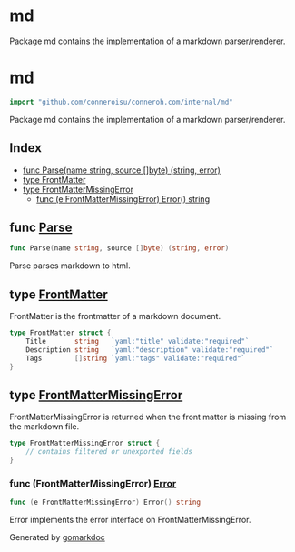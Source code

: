 
# md

Package md contains the implementation of a markdown parser/renderer.

<!-- gomarkdoc:embed:start -->

<!-- Code generated by gomarkdoc. DO NOT EDIT -->

# md

```go
import "github.com/conneroisu/conneroh.com/internal/md"
```

Package md contains the implementation of a markdown parser/renderer.

## Index

- [func Parse\(name string, source \[\]byte\) \(string, error\)](<#Parse>)
- [type FrontMatter](<#FrontMatter>)
- [type FrontMatterMissingError](<#FrontMatterMissingError>)
  - [func \(e FrontMatterMissingError\) Error\(\) string](<#FrontMatterMissingError.Error>)


<a name="Parse"></a>
## func [Parse](<https://github.com/conneroisu/conneroh.com/blob/main/internal/md/parse.go#L55-L58>)

```go
func Parse(name string, source []byte) (string, error)
```

Parse parses markdown to html.

<a name="FrontMatter"></a>
## type [FrontMatter](<https://github.com/conneroisu/conneroh.com/blob/main/internal/md/parse.go#L22-L26>)

FrontMatter is the frontmatter of a markdown document.

```go
type FrontMatter struct {
    Title       string   `yaml:"title" validate:"required"`
    Description string   `yaml:"description" validate:"required"`
    Tags        []string `yaml:"tags" validate:"required"`
}
```

<a name="FrontMatterMissingError"></a>
## type [FrontMatterMissingError](<https://github.com/conneroisu/conneroh.com/blob/main/internal/md/errors.go#L4-L6>)

FrontMatterMissingError is returned when the front matter is missing from the markdown file.

```go
type FrontMatterMissingError struct {
    // contains filtered or unexported fields
}
```

<a name="FrontMatterMissingError.Error"></a>
### func \(FrontMatterMissingError\) [Error](<https://github.com/conneroisu/conneroh.com/blob/main/internal/md/errors.go#L9>)

```go
func (e FrontMatterMissingError) Error() string
```

Error implements the error interface on FrontMatterMissingError.

Generated by [gomarkdoc](<https://github.com/princjef/gomarkdoc>)


<!-- gomarkdoc:embed:end -->
